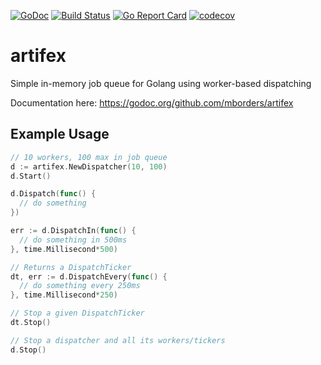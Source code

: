 [![GoDoc](http://godoc.org/github.com/mborders/artifex?status.png)](http://godoc.org/github.com/mborders/artifex)
[![Build Status](https://travis-ci.org/mborders/artifex.svg?branch=master)](https://travis-ci.org/mborders/artifex)
[![Go Report Card](https://goreportcard.com/badge/github.com/mborders/artifex)](https://goreportcard.com/report/github.com/mborders/artifex)
[![codecov](https://codecov.io/gh/mborders/artifex/branch/master/graph/badge.svg)](https://codecov.io/gh/mborders/artifex)

# artifex

Simple in-memory job queue for Golang using worker-based dispatching

Documentation here: https://godoc.org/github.com/mborders/artifex

## Example Usage

```go
// 10 workers, 100 max in job queue
d := artifex.NewDispatcher(10, 100)
d.Start()

d.Dispatch(func() {
  // do something
})

err := d.DispatchIn(func() {
  // do something in 500ms
}, time.Millisecond*500)

// Returns a DispatchTicker
dt, err := d.DispatchEvery(func() {
  // do something every 250ms
}, time.Millisecond*250)

// Stop a given DispatchTicker
dt.Stop()

// Stop a dispatcher and all its workers/tickers
d.Stop()
```
